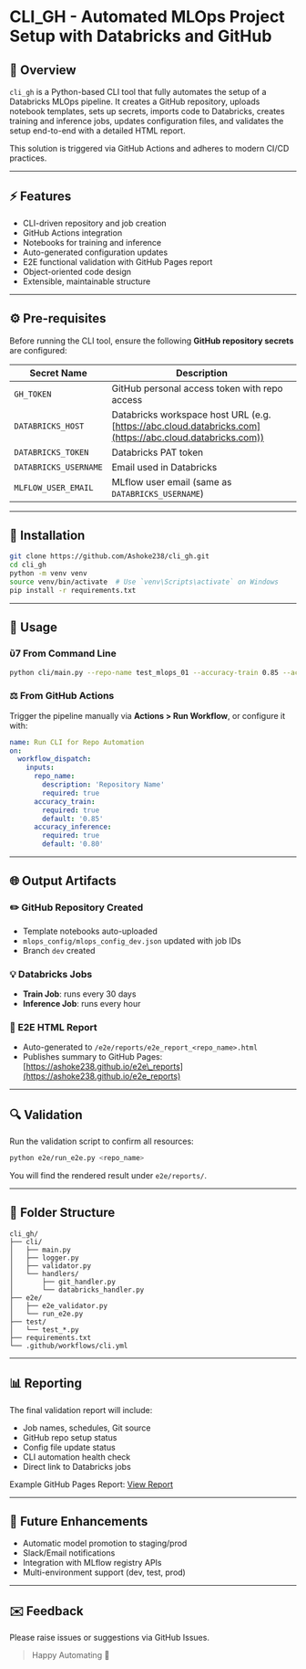 # CLI\_GH - Automated MLOps Project Setup with Databricks and GitHub

## 🔎 Overview

`cli_gh` is a Python-based CLI tool that fully automates the setup of a Databricks MLOps pipeline. It creates a GitHub repository, uploads notebook templates, sets up secrets, imports code to Databricks, creates training and inference jobs, updates configuration files, and validates the setup end-to-end with a detailed HTML report.

This solution is triggered via GitHub Actions and adheres to modern CI/CD practices.

---

## ⚡ Features

- CLI-driven repository and job creation
- GitHub Actions integration
- Notebooks for training and inference
- Auto-generated configuration updates
- E2E functional validation with GitHub Pages report
- Object-oriented code design
- Extensible, maintainable structure

---

## ⚙️ Pre-requisites

Before running the CLI tool, ensure the following **GitHub repository secrets** are configured:

| Secret Name           | Description                                                                                               |
| --------------------- | --------------------------------------------------------------------------------------------------------- |
| `GH_TOKEN`            | GitHub personal access token with repo access                                                             |
| `DATABRICKS_HOST`     | Databricks workspace host URL (e.g. [https://abc.cloud.databricks.com](https://abc.cloud.databricks.com)) |
| `DATABRICKS_TOKEN`    | Databricks PAT token                                                                                      |
| `DATABRICKS_USERNAME` | Email used in Databricks                                                                                  |
| `MLFLOW_USER_EMAIL`   | MLflow user email (same as `DATABRICKS_USERNAME`)                                                         |

---

## 🔧 Installation

```bash
git clone https://github.com/Ashoke238/cli_gh.git
cd cli_gh
python -m venv venv
source venv/bin/activate  # Use `venv\Scripts\activate` on Windows
pip install -r requirements.txt
```

---

## 🚀 Usage

### ὒ7 From Command Line

```bash
python cli/main.py --repo-name test_mlops_01 --accuracy-train 0.85 --accuracy-inference 0.80
```

### ⚖️ From GitHub Actions

Trigger the pipeline manually via **Actions > Run Workflow**, or configure it with:

```yaml
name: Run CLI for Repo Automation
on:
  workflow_dispatch:
    inputs:
      repo_name:
        description: 'Repository Name'
        required: true
      accuracy_train:
        required: true
        default: '0.85'
      accuracy_inference:
        required: true
        default: '0.80'
```

---

## 🌐 Output Artifacts

### ✏️ GitHub Repository Created

- Template notebooks auto-uploaded
- `mlops_config/mlops_config_dev.json` updated with job IDs
- Branch `dev` created

### 💡 Databricks Jobs

- **Train Job**: runs every 30 days
- **Inference Job**: runs every hour

### 📄 E2E HTML Report

- Auto-generated to `/e2e/reports/e2e_report_<repo_name>.html`
- Publishes summary to GitHub Pages: [https://ashoke238.github.io/e2e\_reports](https://ashoke238.github.io/e2e_reports)

---

## 🔍 Validation

Run the validation script to confirm all resources:

```bash
python e2e/run_e2e.py <repo_name>
```

You will find the rendered result under `e2e/reports/`.

---

## 🔹 Folder Structure

```
cli_gh/
├── cli/
│   ├── main.py
│   ├── logger.py
│   ├── validator.py
│   └── handlers/
│       ├── git_handler.py
│       └── databricks_handler.py
├── e2e/
│   ├── e2e_validator.py
│   └── run_e2e.py
├── test/
│   └── test_*.py
├── requirements.txt
└── .github/workflows/cli.yml
```

---

## 📊 Reporting

The final validation report will include:

- Job names, schedules, Git source
- GitHub repo setup status
- Config file update status
- CLI automation health check
- Direct link to Databricks jobs

Example GitHub Pages Report: [View Report](https://ashoke238.github.io/e2e_reports)

---

## 🚀 Future Enhancements

- Automatic model promotion to staging/prod
- Slack/Email notifications
- Integration with MLflow registry APIs
- Multi-environment support (dev, test, prod)

---

## ✉️ Feedback

Please raise issues or suggestions via GitHub Issues.

> Happy Automating 🚀

